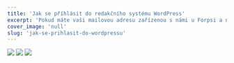 ```yaml
---
title: 'Jak se příhlásit do redakčního systému WordPress'
excerpt: 'Pokud máte vaši mailovou adresu zařízenou s námi u Forpsi a nechcete využívat Forpsi Webmail ale například poštovní klienty od Apple a Microsoft, dozvíte se v tomto článku jak.'
cover_image: 'null'
slug: 'jak-se-prihlasit-do-wordpressu'
---
```


<img src="https://src.studiodenali.cz/jak-se-prihlasit-do-wordpressu/1.png">
<img src="https://src.studiodenali.cz/jak-se-prihlasit-do-wordpressu/2.png">
<img src="https://src.studiodenali.cz/jak-se-prihlasit-do-wordpressu/3.png">
